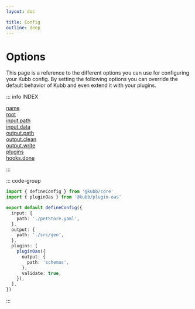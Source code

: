 ```yaml
---
layout: doc

title: Config
outline: deep
---
```


# Options

This page is a reference to the different options you can use for configuring your Kubb config.
By setting the following options you can override the default behavior of Kubb and even extend it with your plugins.

::: info INDEX

[name](/config/name)
<br/>
[root](/config/root)
<br/>
[input.path](/config/input#input-path)
<br/>
[input.data](/config/input#input-data)
<br/>
[output.path](/config/output#output-path)
<br/>
[output.clean](/config/output#output-clean)
<br/>
[output.write](/config/output#output-write)
<br/>
[plugins](/config/plugins)
<br/>
[hooks.done](/config/hooks#hooks-done)

:::

::: code-group

```typescript twoslash [kubb.config.ts]
import { defineConfig } from '@kubb/core'
import { pluginOas } from '@kubb/plugin-oas'

export default defineConfig({
  input: {
    path: './petStore.yaml',
  },
  output: {
    path: './src/gen',
  },
  plugins: [
    pluginOas({
      output: {
        path: 'schemas',
      },
      validate: true,
    }),
  ],
})
```

:::
